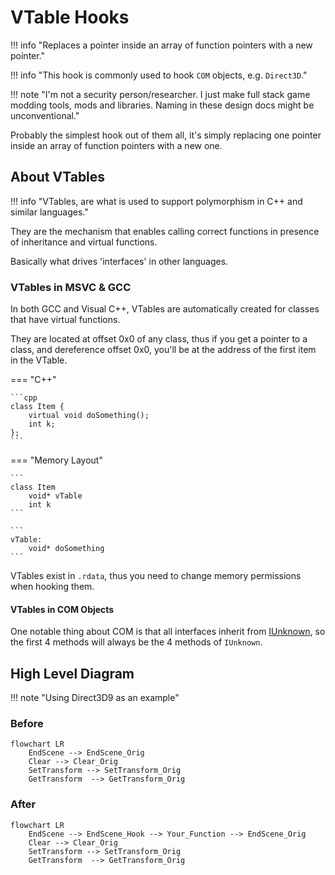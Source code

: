 # VTable Hooks

!!! info "Replaces a pointer inside an array of function pointers with a new pointer."

!!! info "This hook is commonly used to hook `COM` objects, e.g. `Direct3D`."

!!! note "I'm not a security person/researcher. I just make full stack game modding tools, mods and libraries. Naming in these design docs might be unconventional."

Probably the simplest hook out of them all, it's simply replacing one pointer inside an array of function
pointers with a new one.

## About VTables

!!! info "VTables, are what is used to support polymorphism in C++ and similar languages."

They are the mechanism that enables calling correct functions in presence of inheritance and virtual functions.

Basically what drives 'interfaces' in other languages.

### VTables in MSVC & GCC

In both GCC and Visual C++, VTables are automatically created for classes that have virtual functions. 

They are located at offset 0x0 of any class, thus if you get a pointer to a class, and dereference offset
0x0, you'll be at the address of the first item in the VTable.

=== "C++"

    ```cpp
    class Item {
        virtual void doSomething();
        int k;
    };
    ```
    
=== "Memory Layout"

    ```
    class Item
        void* vTable
        int k
    ```

    ```
    vTable:
        void* doSomething
    ```

VTables exist in `.rdata`, thus you need to change memory permissions when hooking them.

#### VTables in COM Objects

One notable thing about COM is that all interfaces inherit from [IUnknown](https://learn.microsoft.com/en-us/windows/win32/api/unknwn/nn-unknwn-iunknown),
so the first 4 methods will always be the 4 methods of `IUnknown`.

## High Level Diagram

!!! note "Using Direct3D9 as an example"

### Before

```mermaid
flowchart LR
    EndScene --> EndScene_Orig 
    Clear --> Clear_Orig
    SetTransform --> SetTransform_Orig
    GetTransform  --> GetTransform_Orig
```

### After

```mermaid
flowchart LR
    EndScene --> EndScene_Hook --> Your_Function --> EndScene_Orig
    Clear --> Clear_Orig
    SetTransform --> SetTransform_Orig
    GetTransform  --> GetTransform_Orig
```